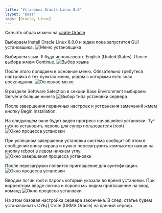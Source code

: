 ```yaml
---
title: "Установка Oracle Linux 8.0"
layout: "post"
tags: [Oracle, Linux]
---
```


Скачать образ можно на [сайте Oracle](https://yum.oracle.com/oracle-linux-downloads.html).

Выбираем Install Oracle Linux 8.0.0 и ждем пока запустится GUI установщика.
![Меню установщика](../../../images/inst_boot.png)


Выбираем язык. Я буду использовать English (United States). После выбора жмем Continue.
![Выбор языка](../../../images/inst_language.png)

После этого попадаем в основное меню. Обязательно требутеся настройка в тех пунктах меню, рядом с которыми есть знак восклицания.
![Основное меню](../../../images/inst_main_menu.png)

В разделе Software Selection в секции Base Environment выбираем Server и больше ничего
![Выбор типа установки сервера](../../../images/inst_soft_select.png)

После завершения первичных настроек и устранения замечаний жмем кнопку Begin Installation.

На следующем окне будет виден прогресс начавшейся установки. Тут нужно установить пароль для супер пользователя (root)
![Окно процесса установки](../../../images/inst_progress.png)


При успешном завершении установки система сообщит об этом в сообщении внизу экрана и нужно перезагрузить компьютер нажав на кнопку reboot в левом нижнем углу.
![Окно завершения процесса установки](../../../images/inst_finish.png)

После перезагрузки появится приглашение для аунтефикации.
![Окно процесса установки](../../../images/login_promt.png)

Вводим логин root и пароль который указали во время установки. При корректном вводе логина и пороля мы видим приглашение на ввод команд
![Окно процесса установки](../../../images/login_succees.png)

На этом базовая настройка сервера закончена. В след. статье будем устанавливать СУБД Orcle (DBMS Oracle) на данный сервер.